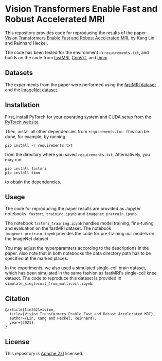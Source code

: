 # Vision Transformers Enable Fast and Robust Accelerated MRI
This repository provides code for reproducing the results of the paper: [Vision Transformers Enable Fast and Robust Accelerated MRI](https://openreview.net/forum?id=cNX6LASbv6), by Kang Lin and Reinhard Heckel.

The code has been tested for the environment in `requirements.txt`, and builds on the code from [fastMRI](https://github.com/facebookresearch/fastMRI), [ConViT](https://github.com/facebookresearch/convit), and [timm](https://github.com/rwightman/pytorch-image-models).

## Datasets
The experiments from the paper were performed using the [fastMRI dataset](https://fastmri.org/dataset) and the [ImageNet dataset](https://www.image-net.org/index.php).

## Installation
First, install PyTorch for your operating system and CUDA setup from the
[PyTorch website](https://pytorch.org/get-started/).  

Then, install all other dependencies from `requirements.txt`. This can be done, for example, by running
```
pip install -r requirements.txt
```
from the directory where you saved `requirements.txt`. Alternatively, you may run
```
pip install fastmri
pip install timm
```
to obtain the dependencies.

## Usage
The code for reproducing the paper results are provided as Jupyter notebooks: `fastmri_training.ipynb` and `imagenet_pretrain.ipynb`. 

The notebook `fastmri_training.ipynb` handles model training, fine-tuning and evaluation on the fastMRI dataset.
The notebook `imagenet_pretrain.ipynb` provides the code for pre-training our models on the ImageNet dataset. 

You may adjust the hyperparamters according to the descriptions in the paper. Also note that in both notebooks the data directory path has to be specified at the marked places.

In the experiments, we also used a simulated single-coil brain dataset, which has been simulated in the same fashion as fastMRI's single-coil knee dataset. The code to reproduce this dataset is provided in `simulate_singlecoil_from_multicoil.ipynb`.

## Citation
```
@article{lin2021vision,
  title={Vision Transformers Enable Fast and Robust Accelerated MRI},
  author={Lin, Kang and Heckel, Reinhard},
  year={2021}
}
```
## License
This repository is [Apache 2.0](https://github.com/MLI-lab/transformers_for_imaging/blob/master/LICENSE) licensed.

